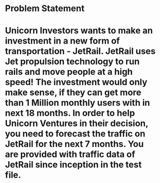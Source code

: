 <h1>Problem Statement<h1/>
  
Unicorn Investors wants to make an investment in a new form of transportation - JetRail. JetRail uses Jet propulsion technology to run
rails and move people at a high speed! The investment would only make sense, if they can get more than 1 Million monthly users with in
next 18 months. In order to help Unicorn Ventures in their decision, you need to forecast the traffic on JetRail for the next 7 months.
You are provided with traffic data of JetRail since inception in the test file.
